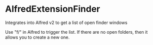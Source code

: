 AlfredExtensionFinder
=====================

Integrates into Alfred v2 to get a list of open finder windows

Use "f/" in Alfred to trigger the list.  If there are no open folders, then it allows you to create a new one.